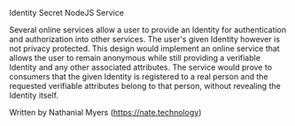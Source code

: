 Identity Secret NodeJS Service

Several online services allow a user to provide an Identity for authentication and authorization into other services. The user's given Identity however is not privacy protected. This design would implement an online service that allows the user to remain anonymous while still providing a verifiable Identity and any other associated attributes. The service would prove to consumers that the given Identity is registered to a real person and the requested verifiable attributes belong to that person, without revealing the Identity itself.

Written by Nathanial Myers (https://nate.technology)